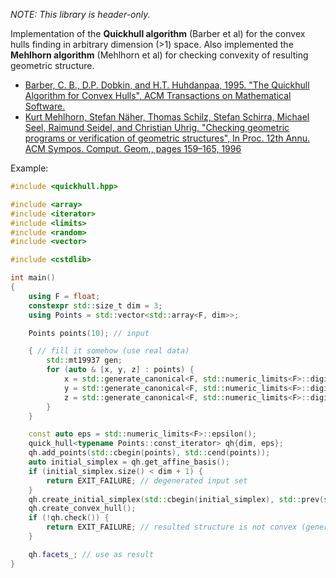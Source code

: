 *NOTE: This library is header-only.*

Implementation of the **Quickhull algorithm** (Barber et al) for the convex hulls finding in arbitrary dimension (>1) space. Also implemented the **Mehlhorn algorithm** (Mehlhorn et al) for checking convexity of resulting geometric structure.

- [Barber, C. B., D.P. Dobkin, and H.T. Huhdanpaa, 1995. "The Quickhull Algorithm for Convex Hulls", ACM Transactions on Mathematical Software.](https://www.cs.princeton.edu/~dpd/Papers/BarberDobkinHuhdanpaa.pdf)
- [Kurt Mehlhorn, Stefan Näher, Thomas Schilz, Stefan Schirra, Michael Seel, Raimund Seidel, and Christian Uhrig. "Checking geometric programs or verification of geometric structures", In Proc. 12th Annu. ACM Sympos. Comput. Geom., pages 159–165, 1996](https://people.mpi-inf.mpg.de/~mehlhorn/ftp/programc.ps)

Example:
```cpp
#include <quickhull.hpp>

#include <array>
#include <iterator>
#include <limits>
#include <random>
#include <vector>

#include <cstdlib>

int main()
{
    using F = float;
    constexpr std::size_t dim = 3;
    using Points = std::vector<std::array<F, dim>>;

    Points points(10); // input

    { // fill it somehow (use real data)
        std::mt19937 gen;
        for (auto & [x, y, z] : points) {
            x = std::generate_canonical<F, std::numeric_limits<F>::digits>(gen);
            y = std::generate_canonical<F, std::numeric_limits<F>::digits>(gen);
            z = std::generate_canonical<F, std::numeric_limits<F>::digits>(gen);
        }
    }

    const auto eps = std::numeric_limits<F>::epsilon();
    quick_hull<typename Points::const_iterator> qh{dim, eps};
    qh.add_points(std::cbegin(points), std::cend(points));
    auto initial_simplex = qh.get_affine_basis();
    if (initial_simplex.size() < dim + 1) {
        return EXIT_FAILURE; // degenerated input set
    }
    qh.create_initial_simplex(std::cbegin(initial_simplex), std::prev(std::cend(initial_simplex)));
    qh.create_convex_hull();
    if (!qh.check()) {
        return EXIT_FAILURE; // resulted structure is not convex (generally due to precision errors)
    }

    qh.facets_; // use as result
}
```
